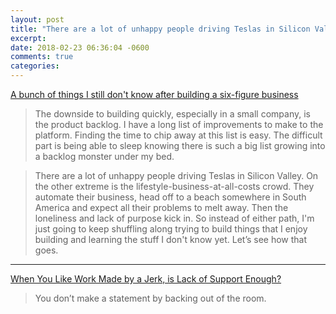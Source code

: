 ```yaml
---
layout: post
title: "There are a lot of unhappy people driving Teslas in Silicon Valley"
excerpt: 
date: 2018-02-23 06:36:04 -0600
comments: true
categories: 
---
```


[A bunch of things I still don't know after building a six-figure business](https://www.indiehackers.com/@brentsum/a-bunch-of-things-i-still-don-t-know-after-building-a-six-figure-business-557d26b4ee)

> The downside to building quickly, especially in a small company, is the product backlog. I have a long list of improvements to make to the platform. Finding the time to chip away at this list is easy. The difficult part is being able to sleep knowing there is such a big list growing into a backlog monster under my bed.

> There are a lot of unhappy people driving Teslas in Silicon Valley. On the other extreme is the lifestyle-business-at-all-costs crowd. They automate their business, head off to a beach somewhere in South America and expect all their problems to melt away. Then the loneliness and lack of purpose kick in. So instead of either path, I'm just going to keep shuffling along trying to build things that I enjoy building and learning the stuff I don't know yet. Let’s see how that goes.

---

[When You Like Work Made by a Jerk, is Lack of Support Enough?](http://99u.adobe.com/articles/58643/warning-this-months-column-contains-pictures-of-assholes)

> You don’t make a statement by backing out of the room.
